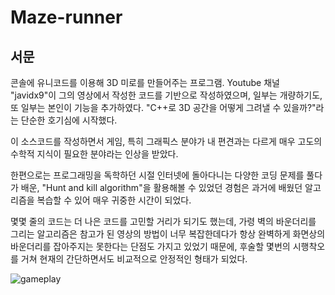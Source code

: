 # Maze-runner

## 서문
콘솔에 유니코드를 이용해 3D 미로를 만들어주는 프로그램. Youtube 채널 "javidx9"이 그의 영상에서 작성한 코드를 기반으로 작성하였으며, 일부는 개량하기도, 또 일부는 본인이 기능을 추가하였다. "C++로 3D 공간을 어떻게 그려낼 수 있을까?"라는 단순한 호기심에 시작했다. 

이 소스코드를 작성하면서 게임, 특히 그래픽스 분야가 내 편견과는 다르게 매우 고도의 수학적 지식이 필요한 분야라는 인상을 받았다.

한편으로는 프로그래밍을 독학하던 시절 인터넷에 돌아다니는 다양한 코딩 문제를 풀다가 배운, "Hunt and kill algorithm"을 활용해볼 수 있었던 경험은 과거에 배웠던 알고리즘을 복습할 수 있어 매우 귀중한 시간이 되었다.

몇몇 줄의 코드는 더 나은 코드를 고민할 거리가 되기도 했는데, 가령 벽의 바운더리를 그리는 알고리즘은 참고가 된 영상의 방법이 너무 복잡한데다가 항상 완벽하게 화면상의 바운더리를 잡아주지는 못한다는 단점도 가지고 있었기 때문에, 후술할 몇번의 시행착오를 거쳐 현재의 간단하면서도 비교적으로 안정적인 형태가 되었다.

![gameplay](./Media/gameplay.gif)